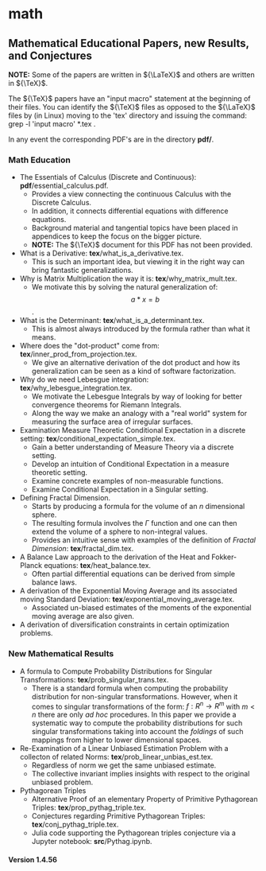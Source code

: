 # math
## Mathematical Educational Papers, new Results, and Conjectures

**NOTE:** Some of the papers are written in ${\LaTeX}$ and others are written in ${\TeX}$.

The ${\TeX}$ papers have an "input macro" statement at the beginning of their files.
You can identify the ${\TeX}$ files as opposed to the ${\LaTeX}$ files by (in Linux)
moving to the 'tex' directory and issuing the command: grep -l 'input macro' *.tex .

In any event the corresponding PDF's are in the directory **pdf/**.

### Math Education
- The Essentials of Calculus (Discrete and Continuous): **pdf**/essential_calculus.pdf.
    - Provides a view connecting the continuous Calculus with the Discrete Calculus.
    - In addition, it connects differential equations with difference equations.
    - Background material and tangential topics have been placed in appendices to keep
      the focus on the bigger picture.
    - **NOTE:** The ${\TeX}$ document for this PDF has not been provided.
- What is a Derivative: **tex**/what_is_a_derivative.tex.
    - This is such an important idea, but viewing it in the right way can bring
       fantastic generalizations.
- Why is Matrix Multiplication the way it is: **tex**/why_matrix_mult.tex.
    - We motivate this by solving the natural generalization of: $$a * x = b$$.
- What is the Determinant: **tex**/what_is_a_determinant.tex.
    - This is almost always introduced by the formula rather than what it means.
- Where does the "dot-product" come from: **tex**/inner_prod_from_projection.tex.
    - We give an alternative derivation of the dot product and how its generalization
      can be seen as a kind of software factorization.
- Why do we need Lebesgue integration: **tex**/why_lebesgue_integration.tex.
    - We motivate the Lebesgue Integrals by way of looking for better convergence theorems for Riemann Integrals.
    - Along the way we make an analogy with a "real world" system for measuring the surface area of irregular surfaces.
- Examination Measure Theoretic Conditional Expectation in a discrete setting: **tex**/conditional_expectation_simple.tex.
    - Gain a better understanding of Measure Theory via a discrete setting.
    - Develop an intuition of Conditional Expectation in a measure theoretic setting.
    - Examine concrete examples of non-measurable functions.
    - Examine Conditional Expectation in a Singular setting.
- Defining Fractal Dimension. 
    - Starts by producing a formula for the volume of an $n$ dimensional sphere.
    - The resulting formula involves the $\Gamma$ function and one can then extend the volume
      of a sphere to non-integral values.
    - Provides an intuitive sense with examples of the definition of *Fractal Dimension*: **tex**/fractal_dim.tex.
- A Balance Law approach to the derivation of the Heat and Fokker-Planck equations: **tex**/heat_balance.tex.
    - Often partial differential equations can be derived from simple balance laws.
- A derivation of the Exponential Moving Average and its associated moving Standard Deviation: **tex**/exponential_moving_average.tex.
    - Associated un-biased estimates of the moments of the exponential moving average are also given.
- A derivation of diversification constraints in certain optimization problems.

### New Mathematical Results
- A formula to Compute Probability Distributions for Singular Transformations: **tex**/prob_singular_trans.tex.
    - There is a standard formula when computing the probability distribution for
      non-singular transformations. However, when it comes to singular transformations of the form: ${f: R^n \rightarrow R^m}$
      with ${m < n}$ there are only *ad hoc* procedures. In this paper we provide a systematic way to compute
      the probability distributions for such singular transformations taking into account the *foldings* of such mappings 
      from higher to lower dimensional spaces.
- Re-Examination of a Linear Unbiased Estimation Problem with a collecton of related Norms: **tex**/prob_linear_unbias_est.tex.
    - Regardless of norm we get the same unbiased estimate.
    - The collective invariant implies insights with respect to the original unbiased problem.
- Pythagorean Triples
    - Alternative Proof of an elementary Property of Primitive Pythagorean Triples: **tex**/prop_pythag_triple.tex.
    - Conjectures regarding Primitive Pythagorean Triples: **tex**/conj_pythag_triple.tex.
    - Julia code supporting the Pythagorean triples conjecture via a Jupyter notebook: **src**/Pythag.ipynb.

#### Version 1.4.56

